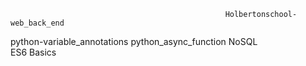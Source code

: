                                                     Holbertonschool-web_back_end

python-variable_annotations
python_async_function
NoSQL      
ES6 Basics                           